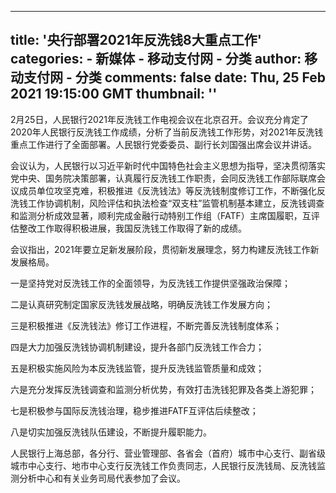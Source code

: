 
---
title: '央行部署2021年反洗钱8大重点工作'
categories: 
    - 新媒体
    - 移动支付网 - 分类
author: 移动支付网 - 分类
comments: false
date: Thu, 25 Feb 2021 19:15:00 GMT
thumbnail: ''
---

<div>   
<p>2月25日，人民银行2021年反洗钱工作电视会议在北京召开。会议充分肯定了2020年人民银行反洗钱工作成绩，分析了当前反洗钱工作形势，对2021年反洗钱重点工作进行了全面部署。人民银行党委委员、副行长刘国强出席会议并讲话。</p>

<p>会议认为，人民银行以习近平新时代中国特色社会主义思想为指导，坚决贯彻落实党中央、国务院决策部署，认真履行反洗钱工作职责，会同反洗钱工作部际联席会议成员单位攻坚克难，积极推进《反洗钱法》等反洗钱制度修订工作，不断强化反洗钱工作协调机制，风险评估和执法检查“双支柱”监管机制基本建立，反洗钱调查和监测分析成效显著，顺利完成金融行动特别工作组（FATF）主席国履职，互评估整改工作取得积极进展，我国反洗钱工作取得了新的成绩。</p>

<p>会议指出，2021年要立足新发展阶段，贯彻新发展理念，努力构建反洗钱工作新发展格局。</p>

<p>一是坚持党对反洗钱工作的全面领导，为反洗钱工作提供坚强政治保障；</p>

<p>二是认真研究制定国家反洗钱发展战略，明确反洗钱工作发展方向；</p>

<p>三是积极推进《反洗钱法》修订工作进程，不断完善反洗钱制度体系；</p>

<p>四是大力加强反洗钱协调机制建设，提升各部门反洗钱工作合力；</p>

<p>五是积极实施风险为本反洗钱监管，提升反洗钱监管质量和成效；</p>

<p>六是充分发挥反洗钱调查和监测分析优势，有效打击洗钱犯罪及各类上游犯罪；</p>

<p>七是积极参与国际反洗钱治理，稳步推进FATF互评估后续整改；</p>

<p>八是切实加强反洗钱队伍建设，不断提升履职能力。</p>

<p>人民银行上海总部，各分行、营业管理部、各省会（首府）城市中心支行、副省级城市中心支行、地市中心支行反洗钱工作负责同志，人民银行反洗钱局、反洗钱监测分析中心和有关业务司局代表参加了会议。</p>
   
</div>
            